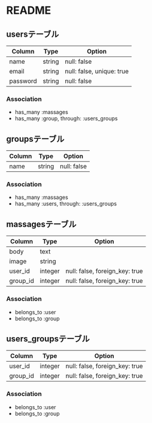 # README

## usersテーブル

|Column|Type|Option|
|------|----|------|
|name|string|null: false|
|email|string|null: false, unique: true|
|password|string|null: false|

### Association
- has_many :massages
- has_many :group, through: :users_groups

## groupsテーブル

|Column|Type|Option|
|------|----|------|
|name|string|null: false|

### Association
- has_many :massages
- has_many :users, through: :users_groups

## massagesテーブル

|Column|Type|Option|
|------|----|------|
|body|text|
|image|string|
|user_id|integer|null: false, foreign_key: true|
|group_id|integer|null: false, foreign_key: true|

### Association
- belongs_to :user
- belongs_to :group

## users_groupsテーブル

|Column|Type|Option|
|------|----|------|
|user_id|integer|null: false, foreign_key: true|
|group_id|integer|null: false, foreign_key: true|

### Association
- belongs_to :user
- belongs_to :group